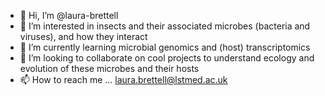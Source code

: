 - 👋 Hi, I’m @laura-brettell
- 👀 I’m interested in insects and their associated microbes (bacteria and viruses), and how they interact  
- 🌱 I’m currently learning microbial genomics and (host) transcriptomics
- 💞️ I’m looking to collaborate on cool projects to understand ecology and evolution of these microbes and their hosts
- 📫 How to reach me ... laura.brettell@lstmed.ac.uk

<!---
laura-brettell/laura-brettell is a ✨ special ✨ repository because its `README.md` (this file) appears on your GitHub profile.
You can click the Preview link to take a look at your changes.
--->
